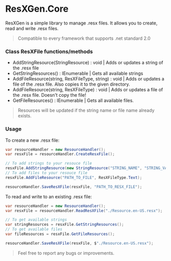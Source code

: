 # ResXGen.Core

ResXGen is a simple library to manage .resx files.
It allows you to create, read and write .resx files.

> Compatible to every framework that supports .net standard 2.0

### Class ResXFile functions/methods

- AddStringResource(StringResource) : void | Adds or updates a string of the .resx file
- GetStringResources() : IEnumerable<StringResource> | Gets all available strings
- AddFileResource(string, ResXFileType, string) : void | Adds or updates a file of the .resx file. Also copies it to the given directory.
- AddFileResource(string, ResXFileType) : void | Adds or updates a file of the .resx file. Doesn't copy the file!
- GetFileResources() : IEnumerable<FileResource> | Gets all available files.

> Resources will be updated if the string name or file name already exists.
### Usage

To create a new .resx file:
``` csharp
var resourceHandler = new ResourceHandler();
var resxFile = resourceHandler.CreateResxFile();

// To add strings to your resouce file
resxFile.AddStringResource(new StringResource("STRING_NAME", "STRING_VALUE", "STRING_COMMENT"));
// To add files to your resouce file
resxFile.AddFileResource("PATH_TO_FILE", ResXFileType.Text);

resourceHandler.SaveResXFile(resxFile, "PATH_TO_RESX_FILE"); 
```

To read and write to an existing .resx file:
 ``` csharp
var resourceHandler = new ResourceHandler();
var resxFile = resourceHandler.ReadResXFile("./Resource.en-US.resx");

// To get available strings
var stringResources = resxFile.GetStringResources();
// To get available files
var fileResources = resxFile.GetFileResources();

resourceHandler.SaveResXFile(resxFile, $"./Resource.en-US.resx");
 ```

> Feel free to report any bugs or improvements.
